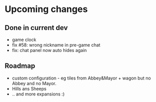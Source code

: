 # Upcoming changes

## Done in current dev

* game clock
* fix #58: wrong nickname in pre-game chat 
* fix: chat panel now auto hides again 


## Roadmap

*  custom configuration - eg tiles from Abbey&Mayor + wagon but  no Abbey and no Mayor.
* Hills ans Sheeps
* .. and more expansions :)